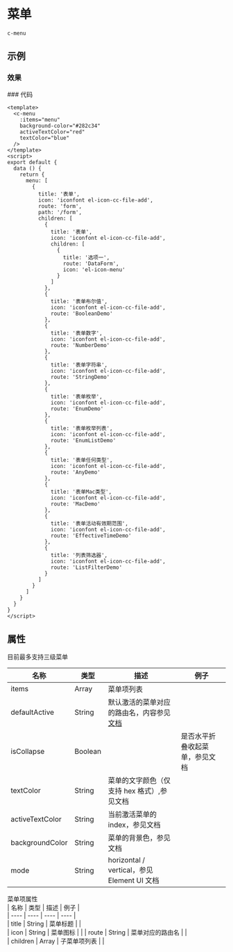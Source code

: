 # 菜单

`c-menu`

## 示例

### 效果

<ClientOnly>
<Demo>
  <MenuDemo />
</Demo>
</ClientOnly>
### 代码

```vue
<template>
  <c-menu
    :items="menu"
    background-color="#282c34"
    activeTextColor="red"
    textColor="blue"
  />
</template>
<script>
export default {
  data () {
    return {
      menu: [
        {
          title: '表单',
          icon: 'iconfont el-icon-cc-file-add',
          route: 'form',
          path: '/form',
          children: [
            {
              title: '表单',
              icon: 'iconfont el-icon-cc-file-add',
              children: [
                {
                  title: '选项一',
                  route: 'DataForm',
                  icon: 'el-icon-menu'
                }
              ]
            },
            {
              title: '表单布尔值',
              icon: 'iconfont el-icon-cc-file-add',
              route: 'BooleanDemo'
            },
            {
              title: '表单数字',
              icon: 'iconfont el-icon-cc-file-add',
              route: 'NumberDemo'
            },
            {
              title: '表单字符串',
              icon: 'iconfont el-icon-cc-file-add',
              route: 'StringDemo'
            },
            {
              title: '表单枚举',
              icon: 'iconfont el-icon-cc-file-add',
              route: 'EnumDemo'
            },
            {
              title: '表单枚举列表',
              icon: 'iconfont el-icon-cc-file-add',
              route: 'EnumListDemo'
            },
            {
              title: '表单任何类型',
              icon: 'iconfont el-icon-cc-file-add',
              route: 'AnyDemo'
            },
            {
              title: '表单Mac类型',
              icon: 'iconfont el-icon-cc-file-add',
              route: 'MacDemo'
            },
            {
              title: '表单活动有效期范围',
              icon: 'iconfont el-icon-cc-file-add',
              route: 'EffectiveTimeDemo'
            },
            {
              title: '列表筛选器',
              icon: 'iconfont el-icon-cc-file-add',
              route: 'ListFilterDemo'
            }
          ]
        }
      ]
    }
  }
}
</script>
```

## 属性

目前最多支持三级菜单

| 名称            | 类型    | 描述                                                                                                   | 例子                           |
| --------------- | ------- | ------------------------------------------------------------------------------------------------------ | ------------------------------ |
| items           | Array   | 菜单项列表                                                                                             |                                |
| defaultActive   | String  | 默认激活的菜单对应的路由名，内容参见<a href="https://element.eleme.cn/#/zh-CN/component/menu">文档</a> |                                |
| isCollapse      | Boolean |                                                                                                        | 是否水平折叠收起菜单，参见文档 |
| textColor       | String  | 菜单的文字颜色（仅支持 hex 格式）,参见文档                                                             |                                |
| activeTextColor | String  | 当前激活菜单的 index，参见文档                                                                         |                                |
| backgroundColor | String  | 菜单的背景色，参见文档                                                                                 |                                |
| mode            | String  | horizontal / vertical，参见 Element UI 文档                                                            |                                |

菜单项属性  
| 名称 | 类型 | 描述 | 例子 |  
| ---- | ---- | ---- | ---- |  
| title | String | 菜单标题 | |  
| icon | String | 菜单图标 | |
| route | String | 菜单对应的路由名 | |  
| children | Array | 子菜单项列表 | |
